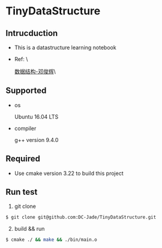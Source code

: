 # TinyDataStructure
## Intrucduction
- This is a datastructure learning notebook

- Ref: \

  [数据结构-邓俊辉](https://www.xuetangx.com/course/THU08091000384/1391601)\

## Supported

* os

  Ubuntu 16.04 LTS

* compiler

  g++ version 9.4.0

## Required

* Use cmake version 3.22 to build this project

## Run test

1. git clone
```bash
$ git clone git@github.com:DC-Jade/TinyDataStructure.git
```
2. build && run
```bash
$ cmake ./ && make && ./bin/main.o
```